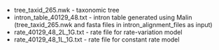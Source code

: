 - tree_taxid_265.nwk - taxonomic tree
- intron_table_40129_48.txt - intron table generated using Malin (tree_taxid_265.nwk and fasta files in intron_alignment_files as input)
- rate_40129_48_2L_1G.txt - rate file for rate-variation model
- rate_40129_48_1L_1G.txt - rate file for constant rate model
